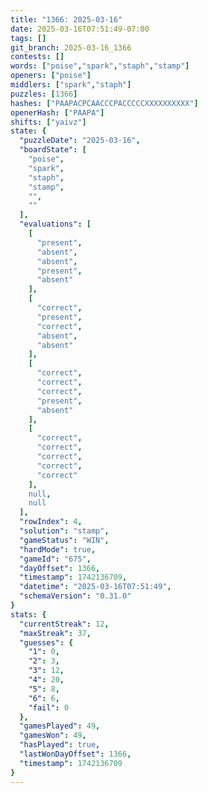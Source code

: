 ```yaml
---
title: "1366: 2025-03-16"
date: 2025-03-16T07:51:49-07:00
tags: []
git_branch: 2025-03-16_1366
contests: []
words: ["poise","spark","staph","stamp"]
openers: ["poise"]
middlers: ["spark","staph"]
puzzles: [1366]
hashes: ["PAAPACPCAACCCPACCCCCXXXXXXXXXX"]
openerHash: ["PAAPA"]
shifts: ["yaivz"]
state: {
  "puzzleDate": "2025-03-16",
  "boardState": [
    "poise",
    "spark",
    "staph",
    "stamp",
    "",
    ""
  ],
  "evaluations": [
    [
      "present",
      "absent",
      "absent",
      "present",
      "absent"
    ],
    [
      "correct",
      "present",
      "correct",
      "absent",
      "absent"
    ],
    [
      "correct",
      "correct",
      "correct",
      "present",
      "absent"
    ],
    [
      "correct",
      "correct",
      "correct",
      "correct",
      "correct"
    ],
    null,
    null
  ],
  "rowIndex": 4,
  "solution": "stamp",
  "gameStatus": "WIN",
  "hardMode": true,
  "gameId": "675",
  "dayOffset": 1366,
  "timestamp": 1742136709,
  "datetime": "2025-03-16T07:51:49",
  "schemaVersion": "0.31.0"
}
stats: {
  "currentStreak": 12,
  "maxStreak": 37,
  "guesses": {
    "1": 0,
    "2": 3,
    "3": 12,
    "4": 20,
    "5": 8,
    "6": 6,
    "fail": 0
  },
  "gamesPlayed": 49,
  "gamesWon": 49,
  "hasPlayed": true,
  "lastWonDayOffset": 1366,
  "timestamp": 1742136709
}
---
```

<!-- more -->
